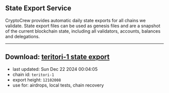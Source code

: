 ## State Export Service
CryptoCrew provides automatic daily state exports for all chains we validate. State export files can be used as genesis files and are a snapshot of the current blockchain state, including all validators, accounts, balances and delegations.

---
**Download: [teritori-1 state export](https://dl-eu2.ccvalidators.com/SERVICE/teritori/teritori-1_export_12102008.json)**
---

- last updated: Sun Dec 22 2024 00:04:05
- chain id: `teritori-1`
- export height: `12102008`
- use for: airdrops, local tests, chain recovery
